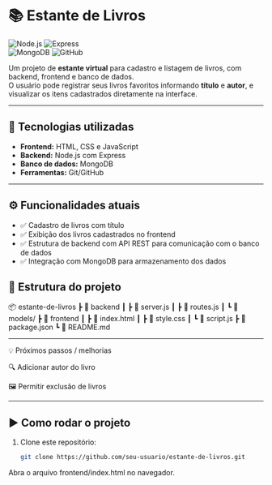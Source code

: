 # 📚 Estante de Livros  

![Node.js](https://img.shields.io/badge/Node.js-339933?style=for-the-badge&logo=node.js&logoColor=white)  ![Express](https://img.shields.io/badge/Express.js-000000?style=for-the-badge&logo=express&logoColor=white)  
![MongoDB](https://img.shields.io/badge/MongoDB-47A248?style=for-the-badge&logo=mongodb&logoColor=white)  ![GitHub](https://img.shields.io/badge/GitHub-181717?style=for-the-badge&logo=github&logoColor=white)  

Um projeto de **estante virtual** para cadastro e listagem de livros, com backend, frontend e banco de dados.  
O usuário pode registrar seus livros favoritos informando **título** e **autor**, e visualizar os itens cadastrados diretamente na interface.  

---

## 🚀 Tecnologias utilizadas  

- **Frontend:** HTML, CSS e JavaScript  
- **Backend:** Node.js com Express  
- **Banco de dados:** MongoDB  
- **Ferramentas:** Git/GitHub  

---

## ⚙️ Funcionalidades atuais  

- ✅ Cadastro de livros com título
- ✅ Exibição dos livros cadastrados no frontend  
- ✅ Estrutura de backend com API REST para comunicação com o banco de dados  
- ✅ Integração com MongoDB para armazenamento dos dados  

## 📂 Estrutura do projeto  

📦 estante-de-livros
┣ 📂 backend
┃ ┣ 📜 server.js
┃ ┣ 📜 routes.js
┃ ┗ 📜 models/
┣ 📂 frontend
┃ ┣ 📜 index.html
┃ ┣ 📜 style.css
┃ ┗ 📜 script.js
┣ 📜 package.json
┗ 📜 README.md

---

💡 Próximos passos / melhorias

🔍 Adicionar autor do livro

🖼️ Permitir exclusão de livros


---

## ▶️ Como rodar o projeto  

1. Clone este repositório:  
   ```bash
   git clone https://github.com/seu-usuario/estante-de-livros.git
   
Abra o arquivo frontend/index.html no navegador.
